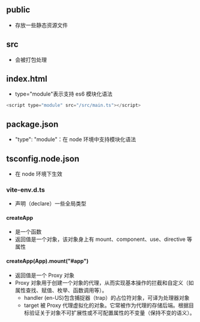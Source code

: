 ## public

- 存放一些静态资源文件

## src

- 会被打包处理

## index.html

- type="module"表示支持 es6 模块化语法

```js
<script type="module" src="/src/main.ts"></script>
```

## package.json

- "type": "module"：在 node 环境中支持模块化语法

## tsconfig.node.json

- 在 node 环境下生效

### vite-env.d.ts

- 声明（declare）一些全局类型

#### createApp

- 是一个函数
- 返回值是一个对象，该对象身上有 mount、component、use、directive 等属性

#### createApp(App).mount("#app")

- 返回值是一个 Proxy 对象
- Proxy 对象用于创建一个对象的代理，从而实现基本操作的拦截和自定义（如属性查找、赋值、枚举、函数调用等）。
  - handler (en-US)包含捕捉器（trap）的占位符对象，可译为处理器对象
  - target 被 Proxy 代理虚拟化的对象。它常被作为代理的存储后端。根据目标验证关于对象不可扩展性或不可配置属性的不变量（保持不变的语义）。
